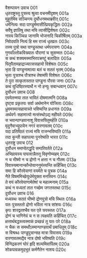 वैशम्पायन उवाच	001  
धृतराष्ट्रस्तु पुत्रस्य श्रुत्वा वचनमीदृशम्	001a  
मुहूर्तमिव सञ्चिन्त्य दुर्योधनमथाब्रवीत्	001c  
धर्मनित्यः सदा पाण्डुर्ममासीत्प्रियकृद्धितः	002a  
सर्वेषु ज्ञातिषु तथा मयि त्वासीद्विशेषतः	002c  
नास्य किञ्चिन्न जानामि भोजनादि चिकीर्षितम्	003a  
निवेदयति नित्यं हि मम राज्यं धृतव्रतः	003c  
तस्य पुत्रो यथा पाण्डुस्तथा धर्मपरायणः	004a  
गुणवाँल्लोकविख्यातः पौराणां च सुसम्मतः	004c  
स कथं शक्यमस्माभिरपक्रष्टुं बलादितः	005a  
पितृपैतामहाद्राज्यात्ससहायो विशेषतः	005c  
भृता हि पाण्डुनामात्या बलं च सततं भृतम्	006a  
भृताः पुत्राश्च पौत्राश्च तेषामपि विशेषतः	006c  
ते पुरा सत्कृतास्तात पाण्डुना पौरवा जनाः	007a  
कथं युधिष्ठिरस्यार्थे न नो हन्युः सबान्धवान्	007c  
दुर्योधन उवाच	008    
एवमेतन्मया तात भावितं दोषमात्मनि	008a  
दृष्ट्वा प्रकृतयः सर्वा अर्थमानेन योजिताः	008c  
ध्रुवमस्मत्सहायास्ते भविष्यन्ति प्रधानतः	009a  
अर्थवर्गः सहामात्यो मत्संस्थोऽद्य महीपते	009c  
स भवान्पाण्डवानाशु विवासयितुमर्हति	010a  
मृदुनैवाभ्युपायेन नगरं वारणावतम्	010c  
यदा प्रतिष्ठितं राज्यं मयि राजन्भविष्यति	011a  
तदा कुन्ती सहापत्या पुनरेष्यति भारत	011c  
धृतराष्ट्र उवाच	012   
दुर्योधन ममाप्येतद्धृदि सम्परिवर्तते	012a  
अभिप्रायस्य पापत्वान्नैतत्तु विवृणोम्यहम्	012c  
न च भीष्मो न च द्रोणो न क्षत्ता न च गौतमः	013a  
विवास्यमानान्कौन्तेयाननुमंस्यन्ति कर्हिचित्	013c  
समा हि कौरवेयाणां वयमेते च पुत्रक	014a  
नैते विषममिच्छेयुर्धर्मयुक्ता मनस्विनः	014c  
ते वयं कौरवेयाणामेतेषां च महात्मनाम्	015a  
कथं न वध्यतां तात गच्छेम जगतस्तथा	015c  
दुर्योधन उवाच	016   
मध्यस्थः सततं भीष्मो द्रोणपुत्रो मयि स्थितः	016a  
यतः पुत्रस्ततो द्रोणो भविता नात्र सांशयः	016c  
कृपः शारद्वतश्चैव यत एते त्रयस्ततः	017a  
द्रोणं च भागिनेयं च न स त्यक्ष्यति कर्हिचित्	017c  
क्षत्तार्थबद्धस्त्वस्माकं प्रच्छन्नं तु यतः परे	018a  
न चैकः स समर्थोऽस्मान्पाण्डवार्थे प्रबाधितुम्	018c  
स विश्रब्धः पाण्डुपुत्रान्सह मात्रा विवासय	019a  
वारणावतमद्यैव नात्र दोषो भविष्यति	019c  
विनिद्रकरणं घोरं हृदि शल्यमिवार्पितम्	020a  
शोकपावकमुद्भूतं कर्मणैतेन नाशय	020c  
